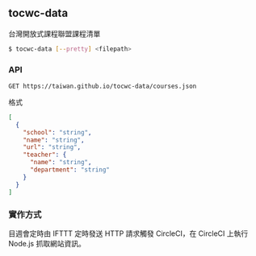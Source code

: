## tocwc-data

台灣開放式課程聯盟課程清單

```bash
$ tocwc-data [--pretty] <filepath>
```

### API

```
GET https://taiwan.github.io/tocwc-data/courses.json
```

格式

```json
[
  {
    "school": "string",
    "name": "string",
    "url": "string",
    "teacher": {
      "name": "string",
      "department": "string"
    }
  }
]
```

### 實作方式

目週會定時由 IFTTT 定時發送 HTTP 請求觸發 CircleCI，在 CircleCI 上執行 Node.js 抓取網站資訊。